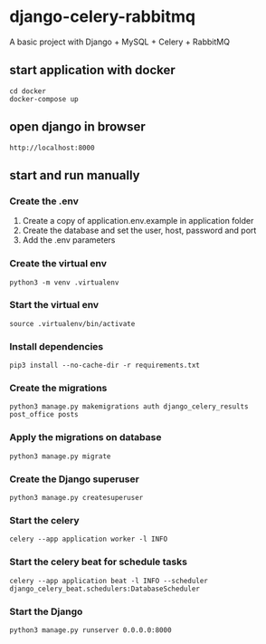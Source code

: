 # django-celery-rabbitmq
A basic project with Django + MySQL + Celery + RabbitMQ

## start application with docker
```
cd docker
docker-compose up
```

## open django in browser
```
http://localhost:8000
```

## start and run manually
### Create the .env
1. Create a copy of application.env.example in application folder
2. Create the database and set the user, host, password and port
3. Add the .env parameters

### Create the virtual env
```
python3 -m venv .virtualenv
```

### Start the virtual env
```
source .virtualenv/bin/activate
```

### Install dependencies
```
pip3 install --no-cache-dir -r requirements.txt
```

### Create the migrations
```
python3 manage.py makemigrations auth django_celery_results post_office posts
```

### Apply the migrations on database
```
python3 manage.py migrate
```

### Create the Django superuser
```
python3 manage.py createsuperuser
```

### Start the celery
```
celery --app application worker -l INFO
```

### Start the celery beat for schedule tasks
```
celery --app application beat -l INFO --scheduler django_celery_beat.schedulers:DatabaseScheduler
```

### Start the Django
```
python3 manage.py runserver 0.0.0.0:8000
```
